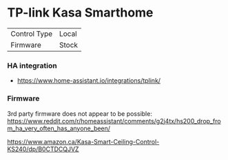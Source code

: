 # TP-link Kasa Smarthome

|    |    |
| -- | -- |
| Control Type | Local |
| Firmware | Stock |

### HA integration
- https://www.home-assistant.io/integrations/tplink/

### Firmware
3rd party firmware does not appear to be possible:
https://www.reddit.com/r/homeassistant/comments/g2j4tx/hs200_drop_from_ha_very_often_has_anyone_been/


https://www.amazon.ca/Kasa-Smart-Ceiling-Control-KS240/dp/B0CTDCQJVZ